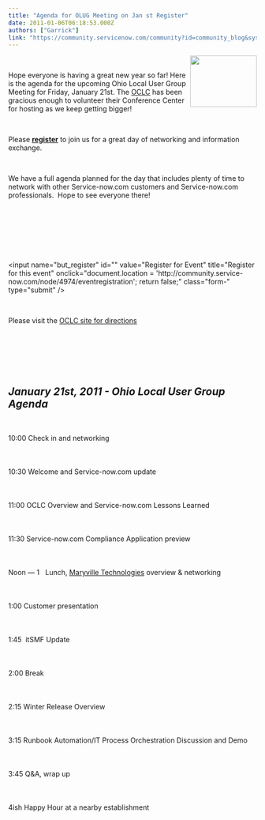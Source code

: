 ```yaml
---
title: "Agenda for OLUG Meeting on Jan st Register"
date: 2011-01-06T06:18:53.000Z
authors: ["Garrick"]
link: "https://community.servicenow.com/community?id=community_blog&sys_id=116ceaa1dbd0dbc01dcaf3231f9619ce"
---
```

<p><p><img src="http://lh3.ggpht.com/_AJEJQ1NIAFA/S2svMQ_CJ6I/AAAAAAAAAJc/dyRnTxQ9tSs/OLUG.gif" width="135" height="104" align="right" /></p><br /><p>Hope everyone is having a great new year so far! Here is the agenda for the upcoming Ohio Local User Group Meeting for Friday, January 21st. The <a title="w.oclc.org/us/en/default.htm" href="http://www.oclc.org/us/en/default.htm" target="_new">OCLC</a> has been gracious enough to volunteer their Conference Center for hosting as we keep getting bigger!</p><br /><p>Please <a href="http://community.service-now.com/january-ohio-local-user-group-meeting"><strong>register</strong></a> to join us for a great day of networking and information exchange.<br /></p><br /><p>We have a full agenda planned for the day that includes plenty of time to network with other Service-now.com customers and Service-now.com professionals. &nbsp;Hope to see everyone there!</p><br /><p>&nbsp;</p><br /><p><br /> &lt;input name="but_register" id="" value="Register for Event" title="Register for this event" onclick="document.location = 'http://community.service-now.com/node/4974/eventregistration'; return false;" class="form-" type="submit" /&gt;<br /></p><br /><p>Please visit the <a title="w.oclc.org/conferencecenter/default.htm" href="http://www.oclc.org/conferencecenter/default.htm" target="_new">OCLC site for directions</a></p><br /><p>&nbsp;</p><br /><h2><em>January 21st, 2011 - Ohio Local User Group Agenda</em></h2><br /><p>10:00 Check in and networking<br /><br /><br /><br /> 10:30 Welcome and Service-now.com update<br /><br /><br /><br /> 11:00 OCLC Overview and Service-now.com Lessons Learned<br /><br /><br /><br /> 11:30 Service-now.com Compliance Application preview<br /><br /><br /><br /> Noon — 1 &nbsp;&nbsp;Lunch, <a title="w.maryville.com/" href="http://www.maryville.com/">Maryville Technologies</a> overview &amp; networking<br /><br /><br /><br /> 1:00 Customer presentation<br /><br /><br /><br /> 1:45 &nbsp;itSMF Update<br /><br /><br /><br /> 2:00 Break<br /><br /><br /><br /> 2:15 Winter Release Overview<br /><br /><br /><br /> 3:15 Runbook Automation/IT Process Orchestration Discussion and Demo<br /><br /><br /><br /> 3:45 Q&amp;A, wrap up<br /><br /><br /><br />4ish Happy Hour at a nearby establishment</p><br /><p>&nbsp;</p><br /><p>&nbsp;</p><br /><p><br /><br /></p><br /><br /></p>
